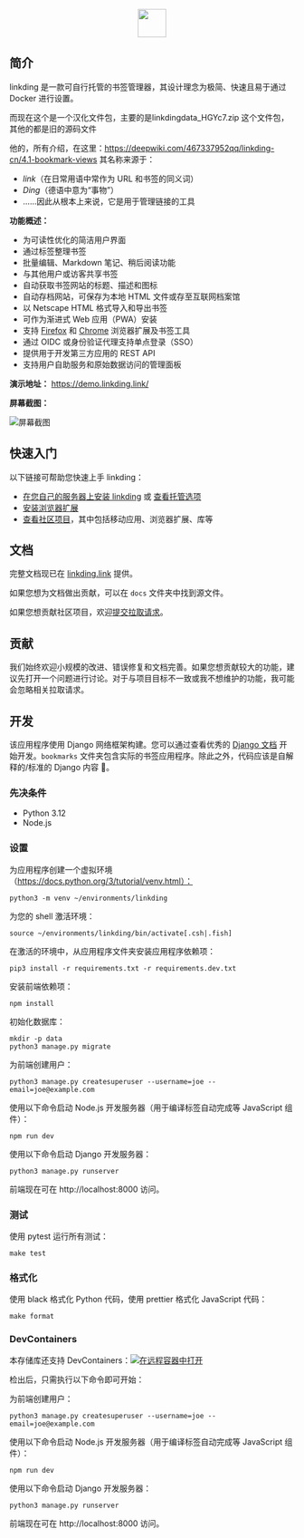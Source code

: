 
<div align="center">
    <br>
    <a href="https://github.com/sissbruecker/linkding">
        <img src="assets/header.svg" height="50">
    </a>
    <br>
</div>

## 简介

linkding 是一款可自行托管的书签管理器，其设计理念为极简、快速且易于通过 Docker 进行设置。

而现在这个是一个汉化文件包，主要的是linkdingdata_HGYc7.zip  这个文件包，其他的都是旧的源码文件

他的，所有介绍，在这里：https://deepwiki.com/467337952qq/linkding-cn/4.1-bookmark-views
其名称来源于：
- *link*（在日常用语中常作为 URL 和书签的同义词）
- *Ding*（德语中意为“事物”）
- ……因此从根本上来说，它是用于管理链接的工具

**功能概述：**
- 为可读性优化的简洁用户界面
- 通过标签整理书签
- 批量编辑、Markdown 笔记、稍后阅读功能
- 与其他用户或访客共享书签
- 自动获取书签网站的标题、描述和图标
- 自动存档网站，可保存为本地 HTML 文件或存至互联网档案馆
- 以 Netscape HTML 格式导入和导出书签
- 可作为渐进式 Web 应用（PWA）安装
- 支持 [Firefox](https://addons.mozilla.org/firefox/addon/linkding-extension/) 和 [Chrome](https://chrome.google.com/webstore/detail/linkding-extension/beakmhbijpdhipnjhnclmhgjlddhidpe) 浏览器扩展及书签工具
- 通过 OIDC 或身份验证代理支持单点登录（SSO）
- 提供用于开发第三方应用的 REST API
- 支持用户自助服务和原始数据访问的管理面板

**演示地址：** https://demo.linkding.link/

**屏幕截图：**

![屏幕截图](/docs/public/linkding-screenshot.png?raw=true "屏幕截图")

## 快速入门

以下链接可帮助您快速上手 linkding：
- [在您自己的服务器上安装 linkding](https://linkding.link/installation) 或 [查看托管选项](https://linkding.link/managed-hosting)
- [安装浏览器扩展](https://linkding.link/browser-extension)
- [查看社区项目](https://linkding.link/community)，其中包括移动应用、浏览器扩展、库等

## 文档

完整文档现已在 [linkding.link](https://linkding.link/) 提供。

如果您想为文档做出贡献，可以在 `docs` 文件夹中找到源文件。

如果您想贡献社区项目，欢迎[提交拉取请求](https://github.com/sissbruecker/linkding/edit/master/docs/src/content/docs/community.md)。

## 贡献

我们始终欢迎小规模的改进、错误修复和文档完善。如果您想贡献较大的功能，建议先打开一个问题进行讨论。对于与项目目标不一致或我不想维护的功能，我可能会忽略相关拉取请求。

## 开发

该应用程序使用 Django 网络框架构建。您可以通过查看优秀的 [Django 文档](https://docs.djangoproject.com/en/4.1/) 开始开发。`bookmarks` 文件夹包含实际的书签应用程序。除此之外，代码应该是自解释的/标准的 Django 内容 🙂。

### 先决条件
- Python 3.12
- Node.js

### 设置

为应用程序创建一个虚拟环境（https://docs.python.org/3/tutorial/venv.html）：
```
python3 -m venv ~/environments/linkding
```
为您的 shell 激活环境：
```
source ~/environments/linkding/bin/activate[.csh|.fish]
```
在激活的环境中，从应用程序文件夹安装应用程序依赖项：
```
pip3 install -r requirements.txt -r requirements.dev.txt
```
安装前端依赖项：
```
npm install
```
初始化数据库：
```
mkdir -p data
python3 manage.py migrate
```
为前端创建用户：
```
python3 manage.py createsuperuser --username=joe --email=joe@example.com
```
使用以下命令启动 Node.js 开发服务器（用于编译标签自动完成等 JavaScript 组件）：
```
npm run dev
```
使用以下命令启动 Django 开发服务器：
```
python3 manage.py runserver
```
前端现在可在 http://localhost:8000 访问。

### 测试

使用 pytest 运行所有测试：
```
make test
```

### 格式化

使用 black 格式化 Python 代码，使用 prettier 格式化 JavaScript 代码：
```
make format
```

### DevContainers

本存储库还支持 DevContainers：[![在远程容器中打开](https://img.shields.io/static/v1?label=Remote%20-%20Containers&message=Open&color=blue&logo=visualstudiocode)](https://vscode.dev/redirect?url=vscode://ms-vscode-remote.remote-containers/cloneInVolume?url=https://github.com/sissbruecker/linkding.git)

检出后，只需执行以下命令即可开始：

为前端创建用户：
```
python3 manage.py createsuperuser --username=joe --email=joe@example.com
```
使用以下命令启动 Node.js 开发服务器（用于编译标签自动完成等 JavaScript 组件）：
```
npm run dev
```
使用以下命令启动 Django 开发服务器：
```
python3 manage.py runserver
```
前端现在可在 http://localhost:8000 访问。
